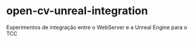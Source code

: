 # open-cv-unreal-integration
Experimentos de integração entre o WebServer e a Unreal Engine para o TCC
